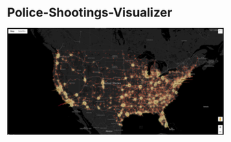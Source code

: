 # Police-Shootings-Visualizer

![Screenshot](https://github.com/LYcheck/Police-Fatalities-Visualizer/blob/main/demo1.jpg?raw=true)
